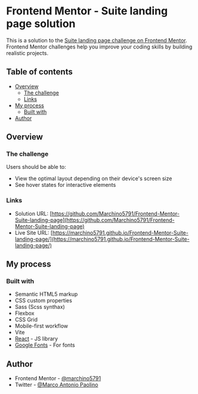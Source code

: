 # Frontend Mentor - Suite landing page solution

This is a solution to the [Suite landing page challenge on Frontend Mentor](https://www.frontendmentor.io/challenges/suite-landing-page-tj_eaU-Ra). Frontend Mentor challenges help you improve your coding skills by building realistic projects.

## Table of contents

- [Overview](#overview)
  - [The challenge](#the-challenge)
  - [Links](#links)
- [My process](#my-process)
  - [Built with](#built-with)
- [Author](#author)

## Overview

### The challenge

Users should be able to:

- View the optimal layout depending on their device's screen size
- See hover states for interactive elements

### Links

- Solution URL: [https://github.com/Marchino5791/Frontend-Mentor-Suite-landing-page](https://github.com/Marchino5791/Frontend-Mentor-Suite-landing-page)
- Live Site URL: [https://marchino5791.github.io/Frontend-Mentor-Suite-landing-page/](https://marchino5791.github.io/Frontend-Mentor-Suite-landing-page/)

## My process

### Built with

- Semantic HTML5 markup
- CSS custom properties
- Sass (Scss synthax)
- Flexbox
- CSS Grid
- Mobile-first workflow
- Vite
- [React](https://reactjs.org/) - JS library
- [Google Fonts](https://fonts.google.com/) - For fonts

## Author

- Frontend Mentor - [@marchino5791](https://www.frontendmentor.io/profile/marchino5791)
- Twitter - [@Marco Antonio Paolino](https://www.linkedin.com/in/marco-paolino/)
